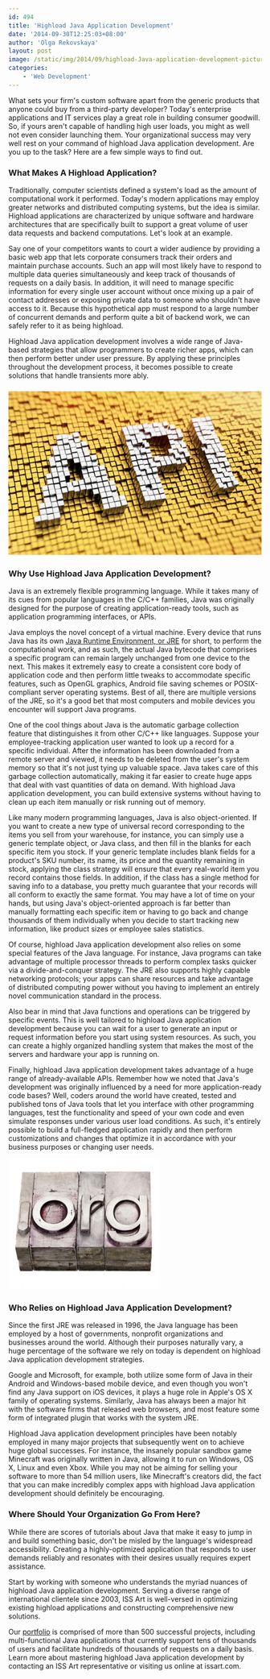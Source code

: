 ```yaml
---
id: 494
title: 'Highload Java Application Development'
date: '2014-09-30T12:25:03+08:00'
author: 'Olga Rekovskaya'
layout: post
image: /static/img/2014/09/highload-Java-application-development-picture.jpg
categories:
    - 'Web Development'
---
```


What sets your firm's custom software apart from the generic products that anyone could buy from a third-party developer? Today's enterprise applications and IT services play a great role in building consumer goodwill. So, if yours aren't capable of handling high user loads, you might as well not even consider launching them. Your organizational success may very well rest on your command of highload Java application development. Are you up to the task? Here are a few simple ways to find out.

### What Makes A Highload Application?

Traditionally, computer scientists defined a system's load as the amount of computational work it performed. Today's modern applications may employ greater networks and distributed computing systems, but the idea is similar. Highload applications are characterized by unique software and hardware architectures that are specifically built to support a great volume of user data requests and backend computations. Let's look at an example.

Say one of your competitors wants to court a wider audience by providing a basic web app that lets corporate consumers track their orders and maintain purchase accounts. Such an app will most likely have to respond to multiple data queries simultaneously and keep track of thousands of requests on a daily basis. In addition, it will need to manage specific information for every single user account without once mixing up a pair of contact addresses or exposing private data to someone who shouldn't have access to it. Because this hypothetical app must respond to a large number of concurrent demands and perform quite a bit of backend work, we can safely refer to it as being highload.

Highload Java application development involves a wide range of Java-based strategies that allow programmers to create richer apps, which can then perform better under user pressure. By applying these principles throughout the development process, it becomes possible to create solutions that handle transients more ably.

### ![Picture of API that is pixelated and embossed.](/static/img/2014/10/highload-Java-application-development-api.jpg)

### Why Use Highload Java Application Development?

Java is an extremely flexible programming language. While it takes many of its cues from popular languages in the C/C++ families, Java was originally designed for the purpose of creating application-ready tools, such as application programming interfaces, or APIs.

Java employs the novel concept of a virtual machine. Every device that runs Java has its own [Java Runtime Environment, or JRE](http://en.wikipedia.org/wiki/Java_virtual_machine) for short, to perform the computational work, and as such, the actual Java bytecode that comprises a specific program can remain largely unchanged from one device to the next. This makes it extremely easy to create a consistent core body of application code and then perform little tweaks to accommodate specific features, such as OpenGL graphics, Android file saving schemes or POSIX-compliant server operating systems. Best of all, there are multiple versions of the JRE, so it's a good bet that most computers and mobile devices you encounter will support Java programs.

One of the cool things about Java is the automatic garbage collection feature that distinguishes it from other C/C++ like languages. Suppose your employee-tracking application user wanted to look up a record for a specific individual. After the information has been downloaded from a remote server and viewed, it needs to be deleted from the user's system memory so that it's not just tying up valuable space. Java takes care of this garbage collection automatically, making it far easier to create huge apps that deal with vast quantities of data on demand. With highload Java application development, you can build extensive systems without having to clean up each item manually or risk running out of memory.

Like many modern programming languages, Java is also object-oriented. If you want to create a new type of universal record corresponding to the items you sell from your warehouse, for instance, you can simply use a generic template object, or Java class, and then fill in the blanks for each specific item you stock. If your generic template includes blank fields for a product's SKU number, its name, its price and the quantity remaining in stock, applying the class strategy will ensure that every real-world item you record contains those fields. In addition, if the class has a single method for saving info to a database, you pretty much guarantee that your records will all conform to exactly the same format. You may have a lot of time on your hands, but using Java's object-oriented approach is far better than manually formatting each specific item or having to go back and change thousands of them individually when you decide to start tracking new information, like product sizes or employee sales statistics.

Of course, highload Java application development also relies on some special features of the Java language. For instance, Java programs can take advantage of multiple processor threads to perform complex tasks quicker via a divide-and-conquer strategy. The JRE also supports highly capable networking protocols; your apps can share resources and take advantage of distributed computing power without you having to implement an entirely novel communication standard in the process.

Also bear in mind that Java functions and operations can be triggered by specific events. This is well tailored to highload Java application development because you can wait for a user to generate an input or request information before you start using system resources. As such, you can create a highly organized handling system that makes the most of the servers and hardware your app is running on.

Finally, highload Java application development takes advantage of a huge range of already-available APIs. Remember how we noted that Java's development was originally influenced by a need for more application-ready code bases? Well, coders around the world have created, tested and published tons of Java tools that let you interface with other programming languages, test the functionality and speed of your own code and even simulate responses under various user load conditions. As such, it's entirely possible to build a full-fledged application rapidly and then perform customizations and changes that optimize it in accordance with your business purposes or changing user needs.

![non-profit organization for highload Java application development](/static/img/2014/10/non-profit-e1411724736336.jpg)

### Who Relies on Highload Java Application Development?

Since the first JRE was released in 1996, the Java language has been employed by a host of governments, nonprofit organizations and businesses around the world. Although their purposes naturally vary, a huge percentage of the software we rely on today is dependent on highload Java application development strategies.

Google and Microsoft, for example, both utilize some form of Java in their Android and Windows-based mobile device, and even though you won't find any Java support on iOS devices, it plays a huge role in Apple's OS X family of operating systems. Similarly, Java has always been a major hit with the software firms that released web browsers, and most feature some form of integrated plugin that works with the system JRE.

Highload Java application development principles have been notably employed in many major projects that subsequently went on to achieve huge global successes. For instance, the insanely popular sandbox game Minecraft was originally written in Java, allowing it to run on Windows, OS X, Linux and even Xbox. While you may not be aiming for selling your software to more than 54 million users, like Minecraft's creators did, the fact that you can make incredibly complex apps with highload Java application development should definitely be encouraging.

### Where Should Your Organization Go From Here?

While there are scores of tutorials about Java that make it easy to jump in and build something basic, don't be misled by the language's widespread accessibility. Creating a highly-optimized application that responds to user demands reliably and resonates with their desires usually requires expert assistance.

Start by working with someone who understands the myriad nuances of highload Java application development. Serving a diverse range of international clientele since 2003, ISS Art is well-versed in optimizing existing highload applications and constructing comprehensive new solutions.

Our [portfolio](https://www.issart.com/en/portfolio) is comprised of more than 500 successful projects, including multi-functional Java applications that currently support tens of thousands of users and facilitate hundreds of thousands of requests on a daily basis. Learn more about mastering highload Java application development by contacting an ISS Art representative or visiting us online at issart.com.
